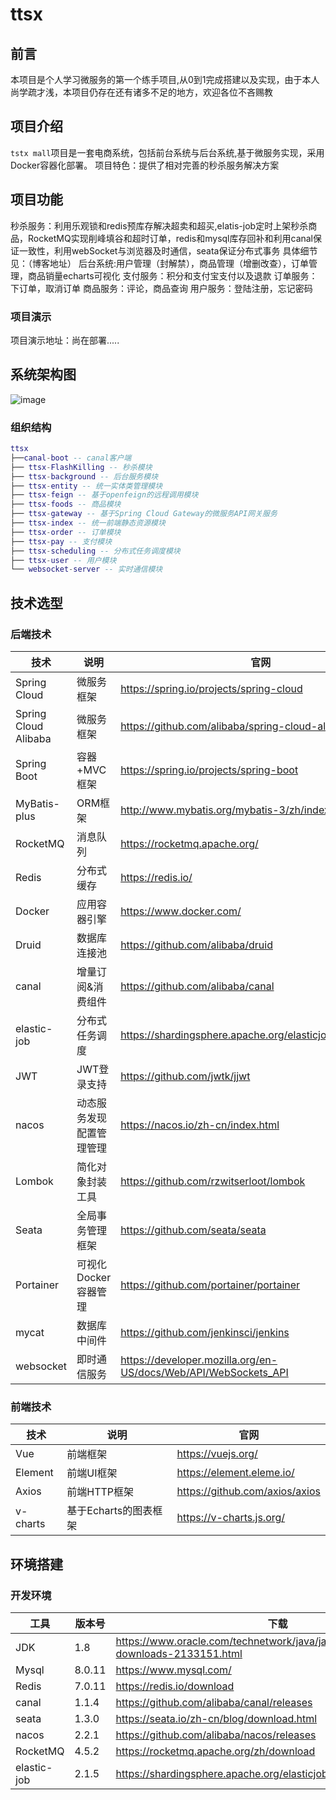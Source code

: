 # ttsx

## 前言

本项目是个人学习微服务的第一个练手项目,从0到1完成搭建以及实现，由于本人尚学疏才浅，本项目仍存在还有诸多不足的地方，欢迎各位不吝赐教

## 项目介绍
`tstx mall`项目是一套电商系统，包括前台系统与后台系统,基于微服务实现，采用Docker容器化部署。
项目特色：提供了相对完善的秒杀服务解决方案

## 项目功能
秒杀服务：利用乐观锁和redis预库存解决超卖和超买,elatis-job定时上架秒杀商品，RocketMQ实现削峰填谷和超时订单，redis和mysql库存回补和利用canal保证一致性，利用webSocket与浏览器及时通信，seata保证分布式事务
具体细节见：（博客地址）
后台系统:用户管理（封解禁），商品管理（增删改查），订单管理，商品销量echarts可视化
支付服务：积分和支付宝支付以及退款
订单服务：下订单，取消订单
商品服务：评论，商品查询
用户服务：登陆注册，忘记密码


### 项目演示
项目演示地址：尚在部署.....

## 系统架构图

![image](https://github.com/dengxijuli/ttsx/assets/132116099/a3e533fb-9ea5-46e2-bb53-a7b34d018ddc)




### 组织结构
``` lua
ttsx
├──canal-boot -- canal客户端
├── ttsx-FlashKilling -- 秒杀模块
├── ttsx-background -- 后台服务模块
├── ttsx-entity -- 统一实体类管理模块
├── ttsx-feign -- 基于openfeign的远程调用模块
├── ttsx-foods -- 商品模块
├── ttsx-gateway -- 基于Spring Cloud Gateway的微服务API网关服务
├── ttsx-index -- 统一前端静态资源模块
├── ttsx-order -- 订单模块
├── ttsx-pay -- 支付模块
├── ttsx-scheduling -- 分布式任务调度模块
├── ttsx-user -- 用户模块
└── websocket-server -- 实时通信模块
```

## 技术选型

### 后端技术

| 技术                   | 说明                 | 官网                                                 |
| ---------------------- | -------------------- | ---------------------------------------------------- |
| Spring Cloud           | 微服务框架           | https://spring.io/projects/spring-cloud              |
| Spring Cloud Alibaba   | 微服务框架           | https://github.com/alibaba/spring-cloud-alibaba      |
| Spring Boot            | 容器+MVC框架         | https://spring.io/projects/spring-boot               |
| MyBatis-plus           | ORM框架              | http://www.mybatis.org/mybatis-3/zh/index.html       |
| RocketMQ               | 消息队列             | https://rocketmq.apache.org/                         |
| Redis                  | 分布式缓存           | https://redis.io/                                    |
| Docker                 | 应用容器引擎         | https://www.docker.com/                              |
| Druid                  | 数据库连接池         | https://github.com/alibaba/druid                     |
| canal                  | 增量订阅&消费组件    | https://github.com/alibaba/canal                     |
| elastic-job                  | 分布式任务调度    | https://shardingsphere.apache.org/elasticjob/index_zh.html                     |
| JWT                    | JWT登录支持          | https://github.com/jwtk/jjwt                         |
| nacos                  | 动态服务发现配置管理管理             | https://nacos.io/zh-cn/index.html    |
| Lombok                 | 简化对象封装工具     | https://github.com/rzwitserloot/lombok               |
| Seata                  | 全局事务管理框架     | https://github.com/seata/seata                       |
| Portainer              | 可视化Docker容器管理 | https://github.com/portainer/portainer               |
| mycat                  | 数据库中间件       | https://github.com/jenkinsci/jenkins                 |
| websocket              | 即时通信服务         | https://developer.mozilla.org/en-US/docs/Web/API/WebSockets_API                             |

### 前端技术

| 技术       | 说明                  | 官网                           |
| ---------- | --------------------- | ------------------------------ |
| Vue        | 前端框架              | https://vuejs.org/             |
| Element    | 前端UI框架            | https://element.eleme.io/      |
| Axios      | 前端HTTP框架          | https://github.com/axios/axios |
| v-charts   | 基于Echarts的图表框架 | https://v-charts.js.org/       |


## 环境搭建

### 开发环境

| 工具          | 版本号 | 下载                                                         |
| ------------- | ------ | ------------------------------------------------------------ |
| JDK           | 1.8    | https://www.oracle.com/technetwork/java/javase/downloads/jdk8-downloads-2133151.html |
| Mysql         | 8.0.11    | https://www.mysql.com/                                       |
| Redis         | 7.0.11    | https://redis.io/download                                    |
| canal | 1.1.4 |https://github.com/alibaba/canal/releases            |
| seata        | 1.3.0 | https://seata.io/zh-cn/blog/download.html                  |
| nacos      | 2.2.1 | https://github.com/alibaba/nacos/releases                |
| RocketMQ      |4.5.2 |https://rocketmq.apache.org/zh/download                  |
| elastic-job                  | 2.1.5    | https://shardingsphere.apache.org/elasticjob/current/cn/downloads/                  |











